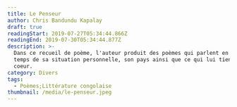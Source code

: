 ```yaml
---
title: Le Penseur
author: Chris Bandundu Kapalay
draft: true
readingStart: 2019-07-27T05:34:44.866Z
readingEnd: 2019-07-30T05:34:44.877Z
description: >-
  Dans ce recueil de poème, l'auteur produit des poèmes qui parlent en même
  temps de sa situation personnelle, son pays ainsi que ce qui lui tient à
  coeur.
category: Divers
tags:
  - Poèmes;Littérature congolaise
thumbnail: /media/le-penseur.jpeg
---
```


